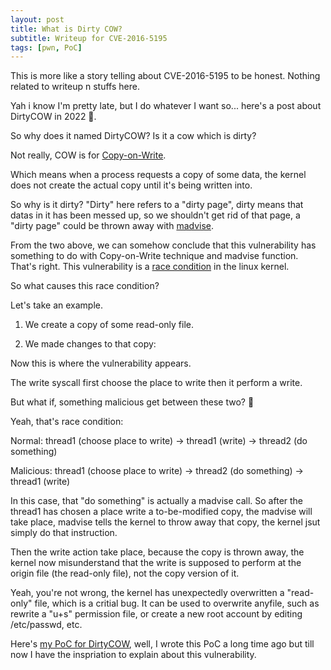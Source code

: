 ```yaml
---
layout: post
title: What is Dirty COW?
subtitle: Writeup for CVE-2016-5195
tags: [pwn, PoC]
---
```


This is more like a story telling about CVE-2016-5195 to be honest. Nothing related to writeup n stuffs here.

Yah i know I'm pretty late, but I do whatever I want so... here's a post about DirtyCOW in 2022 🔫.

So why does it named DirtyCOW? Is it a cow which is dirty?

Not really, COW is for [Copy-on-Write](https://en.wikipedia.org/wiki/Copy-on-write).

Which means when a process requests a copy of some data, the kernel does not create the actual copy until it's being written into.

So why is it dirty? "Dirty" here refers to a "dirty page", dirty means that datas in it has been messed up, so we shouldn't get rid of that page, a "dirty page" could be thrown away with [madvise](https://man7.org/linux/man-pages/man2/madvise.2.html).

From the two above, we can somehow conclude that this vulnerability has something to do with Copy-on-Write technique and madvise function. That's right. This vulnerability is a [race condition](https://docs.microsoft.com/en-us/troubleshoot/developer/visualstudio/visual-basic/race-conditions-deadlocks) in the linux kernel.

So what causes this race condition?

Let's take an example.

1.   We create a copy of some read-only file.

2.   We made changes to that copy:

Now this is where the vulnerability appears.

The write syscall first choose the place to write then it perform a write.

But what if, something malicious get between these two? 🧠

Yeah, that's race condition:

Normal: <span class="color-green">thread1 (choose place to write) -> thread1 (write) -> thread2 (do something)</span>

Malicious: <span class="color-green">thread1 (choose place to write)</span> -> <span class="color-orange">thread2 (do something)</span> -> <span class="color-green">thread1 (write)</span>

In this case, that "do something" is actually a madvise call. So after the thread1 has chosen a place write a to-be-modified copy, the madvise will take place, madvise tells the kernel to throw away that copy, the kernel jsut simply do that instruction.

Then the write action take place, because the copy is thrown away, the kernel now misunderstand that the write is supposed to perform at the origin file (the read-only file), not the copy version of it.

Yeah, you're not wrong, the kernel has unexpectedly overwritten a "read-only" file, which is a critial bug. It can be used to overwrite anyfile, such as rewrite a "u+s" permission file, or create a new root account by editing /etc/passwd, etc.

Here's [my PoC for DirtyCOW](https://github.com/th3-5had0w/DirtyCOW-PoC), well, I wrote this PoC a long time ago but till now I have the inspriation to explain about this vulnerability.